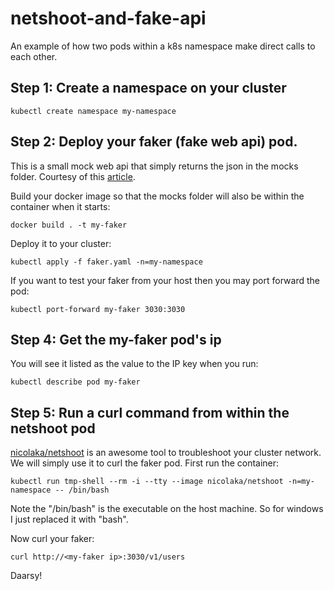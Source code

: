 # netshoot-and-fake-api
An example of how two pods within a k8s namespace make direct calls to each other.

## Step 1: Create a namespace on your cluster
```
kubectl create namespace my-namespace
```

## Step 2: Deploy your faker (fake web api) pod.
This is a small mock web api that simply returns the json in the mocks folder. Courtesy of this [article](https://medium.com/@dotronglong/set-up-fake-api-in-minutes-with-docker-dfffebe264b0).


Build your docker image so that the mocks folder will also be within the container when it starts:
```
docker build . -t my-faker
```
Deploy it to your cluster:
```
kubectl apply -f faker.yaml -n=my-namespace

```
If you want to test your faker from your host then you may port forward the pod:
```
kubectl port-forward my-faker 3030:3030
```
## Step 4: Get the my-faker pod's ip
You will see it listed as the value to the IP key when you run:
```
kubectl describe pod my-faker
```

## Step 5: Run a curl command from within the netshoot pod
[nicolaka/netshoot](https://github.com/nicolaka/netshoot) is an awesome tool to troubleshoot your cluster network. We will simply use it to curl the faker pod.
First run the container:
```
kubectl run tmp-shell --rm -i --tty --image nicolaka/netshoot -n=my-namespace -- /bin/bash
```
Note the "/bin/bash" is the executable on the host machine. So for windows I just replaced it with "bash".

Now curl your faker:
```
curl http://<my-faker ip>:3030/v1/users
```

Daarsy!

